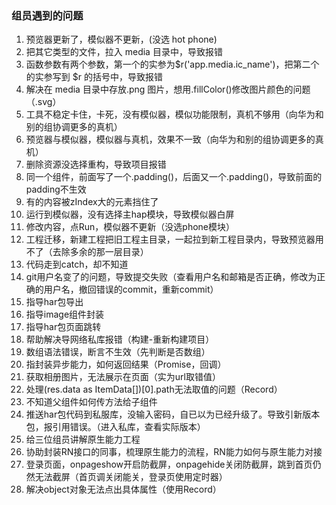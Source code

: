 ### 组员遇到的问题

1. 预览器更新了，模似器不更新，(没选 hot phone)
2. 把其它类型的文件，拉入 media 目录中，导致报错
3. 函数参数有两个参数，第一个的实参为$r('app.media.ic_name')，把第二个的实参写到 $r 的括号中，导致报错
4. 解决在 media 目录中存放.png 图片，想用.fillColor()修改图片颜色的问题（.svg）
5. 工具不稳定卡住，卡死，没有模似器，模似功能限制，真机不够用（向华为和别的组协调更多的真机）
6. 预览器与模似器，模似器与真机，效果不一致（向华为和别的组协调更多的真机）
7. 删除资源没选择重构，导致项目报错
8. 同一个组件，前面写了一个.padding()，后面又一个.padding()，导致前面的padding不生效
9. 有的内容被zIndex大的元素挡住了
10. 运行到模似器，没有选择主hap模块，导致模似器白屏
11. 修改内容，点Run，模似器不更新（没选phone模块）
12. 工程迁移，新建工程把旧工程主目录，一起拉到新工程目录内，导致预览器用不了（去除多余的那一层目录）
13. 代码走到catch，却不知道
14. git用户名变了的问题，导致提交失败（查看用户名和邮箱是否正确，修改为正确的用户名，撤回错误的commit，重新commit）
15. 指导har包导出
16. 指导image组件封装
17. 指导har包页面跳转
18. 帮助解决导网络私库报错（构建-重新构建项目）
19. 数组语法错误，断言不生效（先判断是否数组）
20. 指封装异步能力，如何返回结果（Promise，回调）
21. 获取相册图片，无法展示在页面（实为url取错值）
22. 处理(res.data as ItemData[])[0].path无法取值的问题（Record）
23. 不知道父组件如何传方法给子组件
24. 推送har包代码到私服库，没输入密码，自已以为已经升级了。导致引新版本包，报引用错误。（进入私库，查看实际版本）
25. 给三位组员讲解原生能力工程
26. 协助封装RN接口的同事，梳理原生能力的流程，RN能力如何与原生能力对接
27. 登录页面，onpageshow开启防截屏，onpagehide关闭防截屏，跳到首页仍然无法截屏（首页调关闭能关，登录页使用定时器）
28. 解决object对象无法点出具体属性（使用Record）